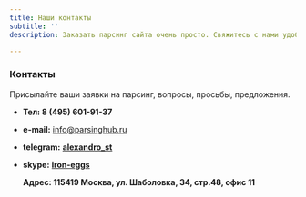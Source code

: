 ```yaml
---
title: Наши контакты
subtitle: ''
description: Заказать парсинг сайта очень просто. Свяжитесь с нами удобным способом.

---
```

### Контакты

Присылайте ваши заявки на парсинг, вопросы, просьбы, предложения. 

* **Тел: 8 (495) 601-91-37**
* **e-mail:** [info@parsinghub.ru](https://cp.beget.com/mail/info@parsinghub.ru/settings "info@parsinghub.ru")
* **telegram:** [**alexandro_st**](https://t.me/alexandro_st "telegram")
* **skype:** [**iron-eggs**](https://join.skype.com/invite/jMVLPEyGYEM1 "skype")

  **Адрес: 
  115419 Москва, ул. Шаболовка, 34, стр.48, офис 11**